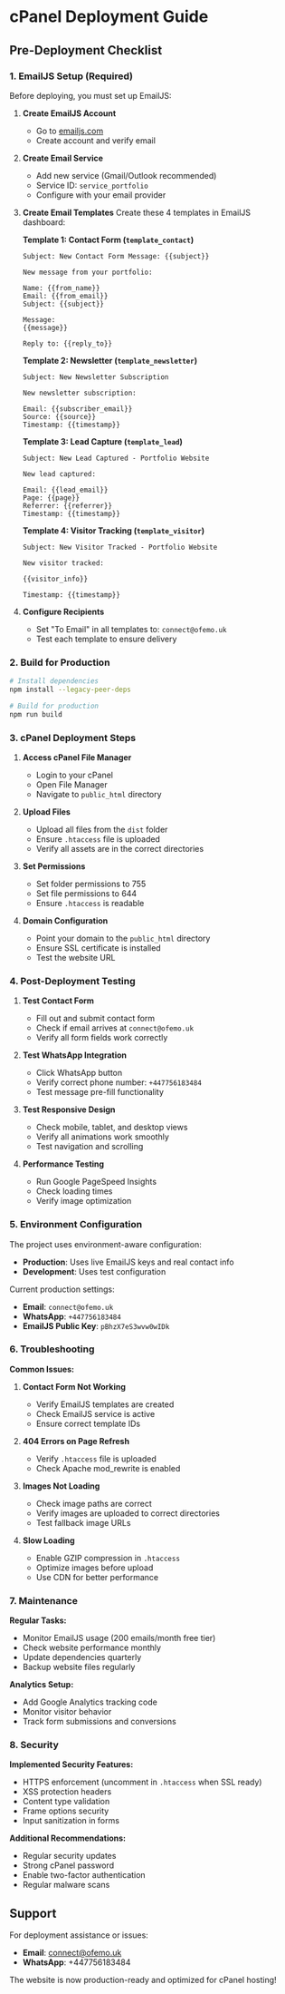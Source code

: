 # cPanel Deployment Guide

## Pre-Deployment Checklist

### 1. EmailJS Setup (Required)
Before deploying, you must set up EmailJS:

1. **Create EmailJS Account**
   - Go to [emailjs.com](https://emailjs.com)
   - Create account and verify email

2. **Create Email Service**
   - Add new service (Gmail/Outlook recommended)
   - Service ID: `service_portfolio`
   - Configure with your email provider

3. **Create Email Templates**
   Create these 4 templates in EmailJS dashboard:

   **Template 1: Contact Form (`template_contact`)**
   ```
   Subject: New Contact Form Message: {{subject}}
   
   New message from your portfolio:
   
   Name: {{from_name}}
   Email: {{from_email}}
   Subject: {{subject}}
   
   Message:
   {{message}}
   
   Reply to: {{reply_to}}
   ```

   **Template 2: Newsletter (`template_newsletter`)**
   ```
   Subject: New Newsletter Subscription
   
   New newsletter subscription:
   
   Email: {{subscriber_email}}
   Source: {{source}}
   Timestamp: {{timestamp}}
   ```

   **Template 3: Lead Capture (`template_lead`)**
   ```
   Subject: New Lead Captured - Portfolio Website
   
   New lead captured:
   
   Email: {{lead_email}}
   Page: {{page}}
   Referrer: {{referrer}}
   Timestamp: {{timestamp}}
   ```

   **Template 4: Visitor Tracking (`template_visitor`)**
   ```
   Subject: New Visitor Tracked - Portfolio Website
   
   New visitor tracked:
   
   {{visitor_info}}
   
   Timestamp: {{timestamp}}
   ```

4. **Configure Recipients**
   - Set "To Email" in all templates to: `connect@ofemo.uk`
   - Test each template to ensure delivery

### 2. Build for Production

```bash
# Install dependencies
npm install --legacy-peer-deps

# Build for production
npm run build
```

### 3. cPanel Deployment Steps

1. **Access cPanel File Manager**
   - Login to your cPanel
   - Open File Manager
   - Navigate to `public_html` directory

2. **Upload Files**
   - Upload all files from the `dist` folder
   - Ensure `.htaccess` file is uploaded
   - Verify all assets are in the correct directories

3. **Set Permissions**
   - Set folder permissions to 755
   - Set file permissions to 644
   - Ensure `.htaccess` is readable

4. **Domain Configuration**
   - Point your domain to the `public_html` directory
   - Ensure SSL certificate is installed
   - Test the website URL

### 4. Post-Deployment Testing

1. **Test Contact Form**
   - Fill out and submit contact form
   - Check if email arrives at `connect@ofemo.uk`
   - Verify all form fields work correctly

2. **Test WhatsApp Integration**
   - Click WhatsApp button
   - Verify correct phone number: `+447756183484`
   - Test message pre-fill functionality

3. **Test Responsive Design**
   - Check mobile, tablet, and desktop views
   - Verify all animations work smoothly
   - Test navigation and scrolling

4. **Performance Testing**
   - Run Google PageSpeed Insights
   - Check loading times
   - Verify image optimization

### 5. Environment Configuration

The project uses environment-aware configuration:
- **Production**: Uses live EmailJS keys and real contact info
- **Development**: Uses test configuration

Current production settings:
- **Email**: `connect@ofemo.uk`
- **WhatsApp**: `+447756183484`
- **EmailJS Public Key**: `pBhzX7eS3wvw0wIDk`

### 6. Troubleshooting

**Common Issues:**

1. **Contact Form Not Working**
   - Verify EmailJS templates are created
   - Check EmailJS service is active
   - Ensure correct template IDs

2. **404 Errors on Page Refresh**
   - Verify `.htaccess` file is uploaded
   - Check Apache mod_rewrite is enabled

3. **Images Not Loading**
   - Check image paths are correct
   - Verify images are uploaded to correct directories
   - Test fallback image URLs

4. **Slow Loading**
   - Enable GZIP compression in `.htaccess`
   - Optimize images before upload
   - Use CDN for better performance

### 7. Maintenance

**Regular Tasks:**
- Monitor EmailJS usage (200 emails/month free tier)
- Check website performance monthly
- Update dependencies quarterly
- Backup website files regularly

**Analytics Setup:**
- Add Google Analytics tracking code
- Monitor visitor behavior
- Track form submissions and conversions

### 8. Security

**Implemented Security Features:**
- HTTPS enforcement (uncomment in `.htaccess` when SSL ready)
- XSS protection headers
- Content type validation
- Frame options security
- Input sanitization in forms

**Additional Recommendations:**
- Regular security updates
- Strong cPanel password
- Enable two-factor authentication
- Regular malware scans

## Support

For deployment assistance or issues:
- **Email**: connect@ofemo.uk
- **WhatsApp**: +447756183484

The website is now production-ready and optimized for cPanel hosting!
